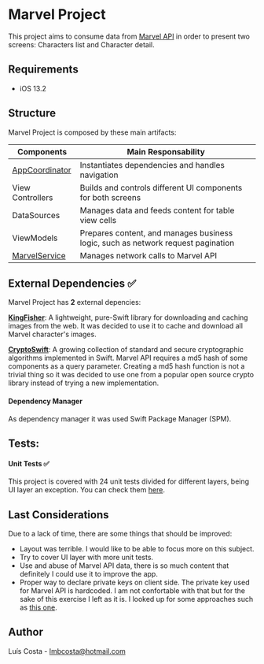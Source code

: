 # Marvel Project
This project aims to consume data from [Marvel API](https://developer.marvel.com) in order to present two screens: Characters list and Character detail.

## Requirements
* iOS 13.2

## Structure
Marvel Project is composed by these main artifacts:

Components  | Main Responsability
----------- | -------------------
[AppCoordinator](https://github.com/lmbcosta/MarvelProject/blob/master/MarvelProject/Coordinator/AppCoordinator.swift) | Instantiates dependencies and handles navigation
View Controllers| Builds and controls different UI components for both screens
DataSources            | Manages data and feeds content for table view cells
ViewModels | Prepares content, and manages business logic, such as network request pagination
[MarvelService](https://github.com/lmbcosta/MarvelProject/blob/master/MarvelProject/Service/MarvelService.swift) | Manages network calls to Marvel API

## External Dependencies ✅
Marvel Project has **2** external depencies:</p>
**[KingFisher](https://github.com/onevcat/Kingfisher)**: A lightweight, pure-Swift library for downloading and caching images from the web. It was decided to use it to cache and download all Marvel character's images.</p>

**[CryptoSwift](https://github.com/krzyzanowskim/CryptoSwift)**: A growing collection of standard and secure cryptographic algorithms implemented in Swift. Marvel API requires a md5 hash of some components as a query parameter. Creating a md5 hash function is not a trivial thing so it was decided to use one from a popular open source crypto library instead of trying a new implementation.</p>

#### Dependency Manager
As dependency manager it was used Swift Package Manager (SPM).

## Tests: 
#### Unit Tests ✅
This project is covered with 24 unit tests divided for different layers, being UI layer an exception.
You can check them [here](https://github.com/lmbcosta/MarvelProject/tree/master/MarvelProjectTests/UnitTests). 

## Last Considerations
Due to a lack of time, there are some things that should be improved:
- Layout was terrible. I would like to be able to focus more on this subject.
- Try to cover UI layer with more unit tests.
- Use and abuse of Marvel API data, there is so much content that definitely I could use it to improve the app.
- Proper way to declare private keys on client side. The private key used for Marvel API is hardcoded. I am not confortable with that but for the sake of this exercise I left as it is. I looked up for some approaches such as [this one](https://nshipster.com/secrets/#universe-brain-client-secrecy-is-impossible).

## Author
Luís Costa - lmbcosta@hotmail.com
